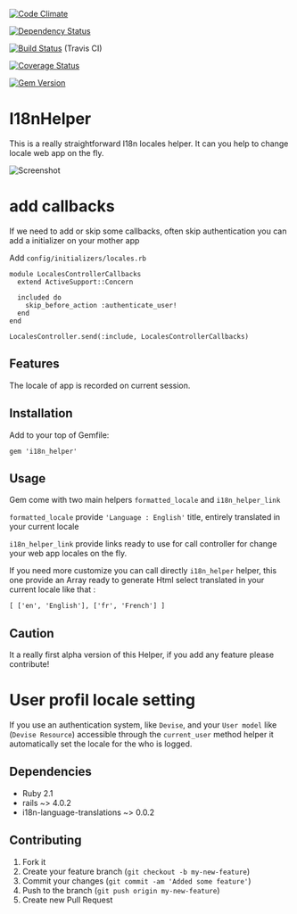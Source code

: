 [![Code Climate](https://codeclimate.com/github/joel/i18n_helper.png)](https://codeclimate.com/github/joel/i18n_helper)

[![Dependency Status](https://gemnasium.com/joel/i18n_helper.png)](https://gemnasium.com/joel/i18n_helper)

[![Build Status](https://travis-ci.org/joel/i18n_helper.png?branch=master)](https://travis-ci.org/joel/i18n_helper) (Travis CI)

[![Coverage Status](https://coveralls.io/repos/joel/i18n_helper/badge.png?branch=master)](https://coveralls.io/r/joel/i18n_helper)

[![Gem Version](https://badge.fury.io/rb/i18n_helper.png)](http://badge.fury.io/rb/i18n_helper)

# I18nHelper

This is a really straightforward I18n locales helper. It can you help to change locale web app on the fly.

![Screenshot](https://f.cloud.github.com/assets/5789/1832468/0ad6491c-73b6-11e3-8f14-3358168ed5ff.png)

# add callbacks

If we need to add or skip some callbacks, often skip authentication you can add a initializer on your mother app

Add `config/initializers/locales.rb`

```
module LocalesControllerCallbacks
  extend ActiveSupport::Concern

  included do
    skip_before_action :authenticate_user!
  end
end

LocalesController.send(:include, LocalesControllerCallbacks)
```

## Features

The locale of app is recorded on current session.

## Installation

Add to your top of Gemfile:

	gem 'i18n_helper'

## Usage

Gem come with two main helpers ```formatted_locale``` and ```i18n_helper_link```

```formatted_locale``` provide ``` 'Language : English' ``` title, entirely translated in your current locale

```i18n_helper_link``` provide links ready to use for call controller for change your web app locales on the fly.

If you need more customize you can call directly ```i18n_helper``` helper, this one provide an Array ready to generate Html select translated in your current locale like that :

	[ ['en', 'English'], ['fr', 'French'] ]

## Caution

It a really first alpha version of this Helper, if you add any feature please contribute!

# User profil locale setting

If you use an authentication system, like ```Devise```, and your ```User model``` like (```Devise Resource```) accessible through the ```current_user``` method helper it automatically set the locale for the who is logged.

## Dependencies

* Ruby 2.1
* rails ~> 4.0.2
* i18n-language-translations ~> 0.0.2

## Contributing

1. Fork it
2. Create your feature branch (`git checkout -b my-new-feature`)
3. Commit your changes (`git commit -am 'Added some feature'`)
4. Push to the branch (`git push origin my-new-feature`)
5. Create new Pull Request
